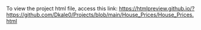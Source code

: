 To view the project html file, access this link: https://htmlpreview.github.io/?https://github.com/Dkale0/Projects/blob/main/House_Prices/House_Prices.html
